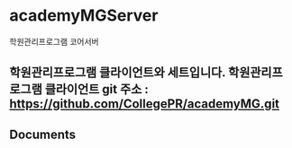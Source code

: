 # academyMGServer
학원관리프로그램 코어서버

학원관리프로그램 클라이언트와 세트입니다. 
학원관리프로그램 클라이언트 git 주소 : 
https://github.com/CollegePR/academyMG.git
----------


Documents
-------------
